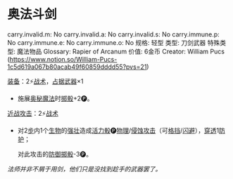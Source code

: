 # 奥法斗剑

carry.invalid.m: No
carry.invalid.a: No
carry.invalid.s: No
carry.immune.p: No
carry.immune.e: No
carry.immune.o: No
规格: 轻型
类型: 刀剑武器
特殊类型: 魔法物品
Glossary: Rapier of Arcanum
价值: 6金币
Creator: William Pucs (https://www.notion.so/William-Pucs-1c5d619a067b80acab49f60859dddd55?pvs=21)

<aside>

[装备](https://www.notion.so/1b3d619a067b80f99057fe3412922dd5?pvs=21)：2⚡️[战术](https://www.notion.so/1b3d619a067b8051b6eaffd160aee01c?pvs=21)，[占据](https://www.notion.so/1b3d619a067b8021ba8fe7cef8b96857?pvs=21)[武器](https://www.notion.so/1b3d619a067b80529a70eee1166b41ef?pvs=21)×1

- 施展[奥秘魔法](https://www.notion.so/1b3d619a067b801eb2a1c56919f458a0?pvs=21)时[掷骰](https://www.notion.so/1b3d619a067b80f89c53e38483e535c4?pvs=21)+2🅟。
</aside>

<aside>

[近战攻击](https://www.notion.so/1b4d619a067b80eda8b0facbba0c7b1a?pvs=21)：2⚡️[战术](https://www.notion.so/1b3d619a067b8051b6eaffd160aee01c?pvs=21)

- 对2[步](https://www.notion.so/1b3d619a067b800fb1cfe9f0ef45b9ef?pvs=21)内1个[生物](https://www.notion.so/1b3d619a067b80d0bbe1d113bf20ff1f?pvs=21)的[强壮](https://www.notion.so/1b3d619a067b8018b6a6d9d43490bbdc?pvs=21)造成[活力骰](https://www.notion.so/1b3d619a067b8019a494fecc31aaaafa?pvs=21)🅟[物理](https://www.notion.so/1b4d619a067b801e990cfa56185bd47c?pvs=21)/[侵蚀攻击](https://www.notion.so/1b4d619a067b80658956f8f0545547a9?pvs=21)（可[格挡](https://www.notion.so/1b4d619a067b803faa0fe2c3dd8fedee?pvs=21)/[闪避](https://www.notion.so/1b4d619a067b802bac11faba310fa6c8?pvs=21)），[穿透](https://www.notion.so/1b4d619a067b80f9ac25d2f6f7bc3efc?pvs=21)1[防护](https://www.notion.so/1b3d619a067b806e8bd4c7265f5a00fa?pvs=21)；
    
    对此攻击的[防御](https://www.notion.so/1b4d619a067b80c1b469edf3fc8d5ea0?pvs=21)[掷骰](https://www.notion.so/1b3d619a067b80f89c53e38483e535c4?pvs=21)-3🅟。
    
</aside>

*法师并非不屑于用剑，他们只是没找到趁手的武器罢了。*